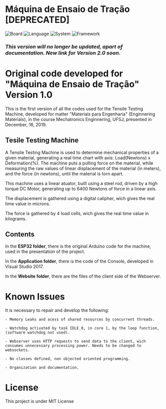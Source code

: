 # Máquina de Ensaio de Tração [DEPRECATED]

![Board]
![Language]
![System]
![Framework]

### *This version will no longer be updated, apart of documentation. New **link** for Version 2.0 soon.*

# Original code developed for "Máquina de Ensaio de Tração" Version 1.0

This is the first version of all the codes used for the Tensile Testing Machine, developed for matter "Materiais para Engenharia" (Enginnering Materials), in the course Mechatronics Enginnering, UFSJ, presented in December, 16, 2019.

## Tesile Testing Machine

A Tensile Testing Machine is used to determine mechanical properties of a given material, generating a real time chart with axis: Load(Newtons) x Deformation(%). The machine puts a pulling force on the material, while measuring the raw values of linear displacement of the material (in meters), and the force (in newtons), until the material is torn apart.

This machine uses a linear atuator, built using a steel rod, driven by a high torque DC Motor, generating up to 6400 Newtons of force in a linear axis.

The displacement is gathered using a digital calipher, wich gives the real time value in microns. 

The force is gathered by 4 load cells, wich gives the real time value in kilograms. 

## Contents

In the **ESP32 folder**, there is the original Arduino code for the machine, used in the presentation of the project.

In the **Application folder**, there is the code of the Console, developed in Visual Studio 2017.

In the **Website folder**, there are the files of the client side of the Webserver.

# Known Issues

It is necessary to repair and develop the following: 

    
    - Memory Leaks and acess of shared resources by concurrent threads.

    - Watchdog activated by task IDLE_0, in core 1, by the loop function, (software watchdog not used).

    - Webserver uses HTTP requests to send data to the client, wich consumes unnecessary processing power. Needs to be changed to websockets.

    - No classes defined, non objected oriented programming.

    - Organization and documentation.

# License

This project is under MIT License


[//]: # (LINKS)

[Board]: <https://img.shields.io/badge/Board-ESP32-A70000?style=for-the-badge&logo=espressif>

[Language]: <https://img.shields.io/badge/Language-C++17-00599C?style=for-the-badge&logo=cplusplus>

[Framework]: <https://img.shields.io/badge/Framework-NET 4.5.2-512BD4?style=for-the-badge&logo=dotnet>

[System]: <https://img.shields.io/badge/System-windows-A100FF?style=for-the-badge&logo=windows>